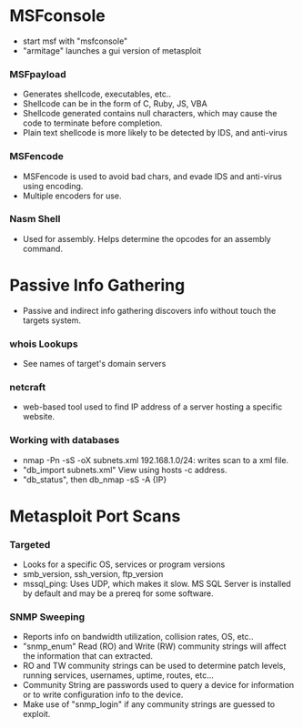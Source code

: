 # MSFconsole
- start msf with "msfconsole"
- "armitage" launches a gui version of metasploit


### MSFpayload
- Generates shellcode, executables, etc..
- Shellcode can be in the form of C, Ruby, JS, VBA
- Shellcode generated contains null characters, which may cause the code to terminate before completion.
- Plain text shellcode is more likely to be detected by IDS, and anti-virus

### MSFencode
- MSFencode is used to avoid bad chars, and evade IDS and anti-virus using encoding.
- Multiple encoders for use.

### Nasm Shell
- Used for assembly. Helps determine the opcodes for an assembly command.


# Passive Info Gathering
- Passive and indirect info gathering discovers info without touch the targets system.

### whois Lookups
- See names of target's domain servers

### netcraft
- web-based tool used to find IP address of a server hosting a specific website.

### Working with databases
- nmap -Pn -sS -oX subnets.xml 192.168.1.0/24: writes scan to a xml file.
- "db_import subnets.xml" View using hosts -c address.
- "db_status", then db_nmap -sS -A {IP}

# Metasploit Port Scans

### Targeted
- Looks for a specific OS, services or program versions
- smb_version, ssh_version, ftp_version
- mssql_ping: Uses UDP, which makes it slow. MS SQL Server is installed by default and may be a prereq for some software.


### SNMP Sweeping
- Reports info on bandwidth utilization, collision rates, OS, etc..
- "snmp_enum" Read (RO) and Write (RW) community strings will affect the information that can extracted.
- RO and TW community strings can be used to determine patch levels, running services, usernames, uptime, routes, etc...
- Community String are passwords used to query a device for information or to write configuration info to the device.
- Make use of "snmp_login" if any community strings are guessed to exploit.
